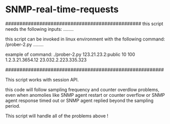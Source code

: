 # SNMP-real-time-requests

################################################
this script needs the following inputs:
<Agent IP:port:community> <sample frequency> <number of samples> <OID1> <OID2> …….. <OIDn>
  
this script can be invoked in linux environment with the following command:
<path where this prober.py file is stored>/prober-2.py <Agent IP:port:community> <sample frequency> <samples> <OID1> <OID2> …….. <OIDn>
  
example of command:
./prober-2.py 123.21.23.2:public 10 100 1.2.3.21.3654.12 23.032.2.223.335.323
  
########################################################
  
This script works with session API.
  
this code will follow sampling frequency and counter overdlow problems, even when anomolies like SNMP agent restart or counter overflow or SNMP agent response timed out or SNMP agent replied beyond the sampling period.
  
This script will handle all of the problems above !

